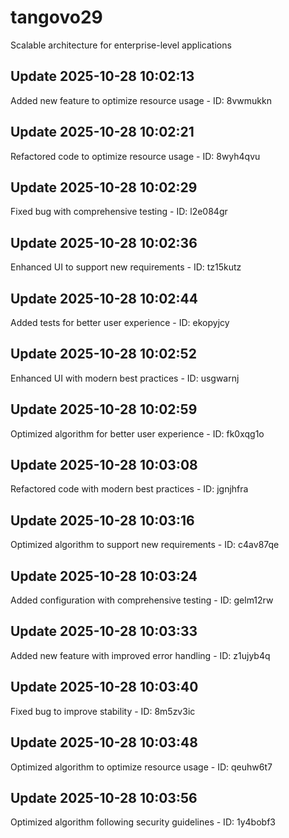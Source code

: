 # tangovo29
Scalable architecture for enterprise-level applications

## Update 2025-10-28 10:02:13
Added new feature to optimize resource usage - ID: 8vwmukkn


## Update 2025-10-28 10:02:21
Refactored code to optimize resource usage - ID: 8wyh4qvu


## Update 2025-10-28 10:02:29
Fixed bug with comprehensive testing - ID: l2e084gr


## Update 2025-10-28 10:02:36
Enhanced UI to support new requirements - ID: tz15kutz


## Update 2025-10-28 10:02:44
Added tests for better user experience - ID: ekopyjcy


## Update 2025-10-28 10:02:52
Enhanced UI with modern best practices - ID: usgwarnj


## Update 2025-10-28 10:02:59
Optimized algorithm for better user experience - ID: fk0xqg1o


## Update 2025-10-28 10:03:08
Refactored code with modern best practices - ID: jgnjhfra


## Update 2025-10-28 10:03:16
Optimized algorithm to support new requirements - ID: c4av87qe


## Update 2025-10-28 10:03:24
Added configuration with comprehensive testing - ID: gelm12rw


## Update 2025-10-28 10:03:33
Added new feature with improved error handling - ID: z1ujyb4q


## Update 2025-10-28 10:03:40
Fixed bug to improve stability - ID: 8m5zv3ic


## Update 2025-10-28 10:03:48
Optimized algorithm to optimize resource usage - ID: qeuhw6t7


## Update 2025-10-28 10:03:56
Optimized algorithm following security guidelines - ID: 1y4bobf3

